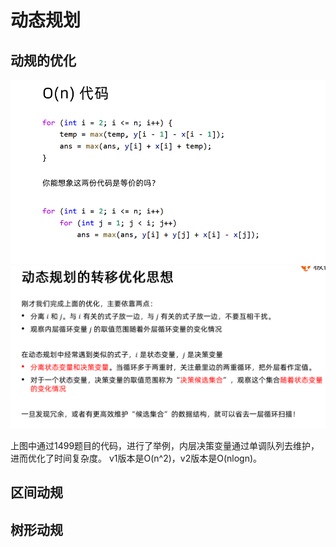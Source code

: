 # 动态规划


## 动规的优化


![](images/code.png)
![](images/image.png)

上图中通过1499题目的代码，进行了举例，内层决策变量通过单调队列去维护，进而优化了时间复杂度。
v1版本是O(n^2)，v2版本是O(nlogn)。

## 区间动规

## 树形动规

